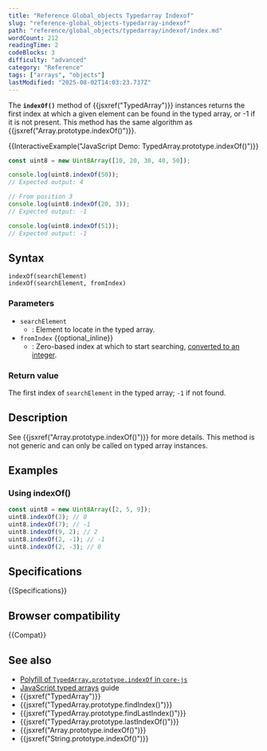 ```yaml
---
title: "Reference Global_objects Typedarray Indexof"
slug: "reference-global_objects-typedarray-indexof"
path: "reference/global_objects/typedarray/indexof/index.md"
wordCount: 212
readingTime: 2
codeBlocks: 3
difficulty: "advanced"
category: "Reference"
tags: ["arrays", "objects"]
lastModified: "2025-08-02T14:03:23.737Z"
---
```



The **`indexOf()`** method of {{jsxref("TypedArray")}} instances returns the first index at which a given element can be found in the typed array, or -1 if it is not present. This method has the same algorithm as {{jsxref("Array.prototype.indexOf()")}}.

{{InteractiveExample("JavaScript Demo: TypedArray.prototype.indexOf()")}}

```js interactive-example
const uint8 = new Uint8Array([10, 20, 30, 40, 50]);

console.log(uint8.indexOf(50));
// Expected output: 4

// From position 3
console.log(uint8.indexOf(20, 3));
// Expected output: -1

console.log(uint8.indexOf(51));
// Expected output: -1
```

## Syntax

```js-nolint
indexOf(searchElement)
indexOf(searchElement, fromIndex)
```

### Parameters

- `searchElement`
  - : Element to locate in the typed array.
- `fromIndex` {{optional_inline}}
  - : Zero-based index at which to start searching, [converted to an integer](/en-US/docs/Web/JavaScript/Reference/Global_Objects/Number#integer_conversion).

### Return value

The first index of `searchElement` in the typed array; `-1` if not found.

## Description

See {{jsxref("Array.prototype.indexOf()")}} for more details. This method is not generic and can only be called on typed array instances.

## Examples

### Using indexOf()

```js
const uint8 = new Uint8Array([2, 5, 9]);
uint8.indexOf(2); // 0
uint8.indexOf(7); // -1
uint8.indexOf(9, 2); // 2
uint8.indexOf(2, -1); // -1
uint8.indexOf(2, -3); // 0
```

## Specifications

{{Specifications}}

## Browser compatibility

{{Compat}}

## See also

- [Polyfill of `TypedArray.prototype.indexOf` in `core-js`](https://github.com/zloirock/core-js#ecmascript-typed-arrays)
- [JavaScript typed arrays](/en-US/docs/Web/JavaScript/Guide/Typed_arrays) guide
- {{jsxref("TypedArray")}}
- {{jsxref("TypedArray.prototype.findIndex()")}}
- {{jsxref("TypedArray.prototype.findLastIndex()")}}
- {{jsxref("TypedArray.prototype.lastIndexOf()")}}
- {{jsxref("Array.prototype.indexOf()")}}
- {{jsxref("String.prototype.indexOf()")}}
